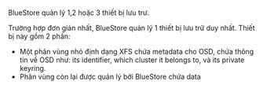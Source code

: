 #
BlueStore quản lý 1,2 hoặc 3 thiết bị lưu trư.

Trường hợp đơn giản nhất, BlueStore quản lý 1 thiết bị lưu trữ duy nhất. Thiết bị này gồm 2 phần:
- Một phân vùng nhỏ định dạng XFS chứa  metadata cho OSD, chứa thông tin về OSD như: its identifier, which cluster it belongs to, và its private keyring.
- Phân vùng còn lại được quản lý bởi BlueStore chứa data
